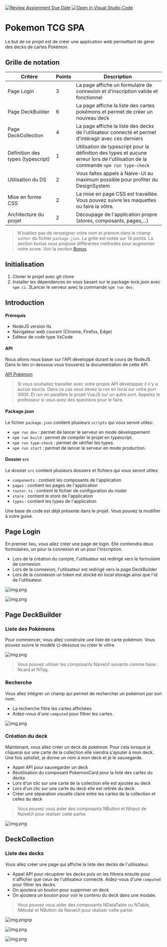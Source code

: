 [![Review Assignment Due Date](https://classroom.github.com/assets/deadline-readme-button-22041afd0340ce965d47ae6ef1cefeee28c7c493a6346c4f15d667ab976d596c.svg)](https://classroom.github.com/a/bKc0nNkg)
[![Open in Visual Studio Code](https://classroom.github.com/assets/open-in-vscode-2e0aaae1b6195c2367325f4f02e2d04e9abb55f0b24a779b69b11b9e10269abc.svg)](https://classroom.github.com/online_ide?assignment_repo_id=18576203&assignment_repo_type=AssignmentRepo)
# Pokemon TCG SPA

Le but de ce projet est de créer une application web permettant de gérer des decks de cartes Pokémon.

## Grille de notation

| Critère                           | Points | Description                                                                                                                       |
|-----------------------------------|--------|-----------------------------------------------------------------------------------------------------------------------------------|
| Page Login                        | 3      | La page affiche un formulaire de connexion et d'inscription valide et fonctionnel                                                 |
| Page DeckBuilder                  | 6      | La page affiche la liste des cartes pokémons et permet de créer un nouveau deck                                                   |
| Page DeckCollection               | 4      | La page affiche la liste des decks de l'utilisateur connecté et permet d'intéragir avec ces derniers                              |
| Définition des types (typescript) | 1      | Utilisation de typescript pour la définition des types et aucune erreur lors de l'utilisation de la commande `npm run type-check` |
| Utilisation du DS                 | 2      | Vous faîtes appels à Naive-UI au maximum possible pour profiter du DesignSystem                                                   
| Mise en forme CSS                 | 2      | La mise en page CSS est travaillée. Vous pouvez suivre les maquettes ou faire la vôtre.                                           |
| Architecture du projet            | 2      | Découpage de l'application propre (stores, composants, pages,...)                                                                 |

> N'oubliez pas de renseigner votre nom et prénom dans le champ `author` du fichier `package.json`.
> La grille est notée sur 14 points. La section bonus vous propose différentes méthodes pour augmenter votre score. Voir
> la section [Bonus](#bonus).

## Initialisation

1. Cloner le projet avec git clone
2. Installer les dépendances en vous basant sur le package-lock.json avec `npm ci`.
   3Lancer le serveur avec la commande `npm run dev`.

## Introduction

#### Prérequis

- NodeJS version lts
- Navigateur web courant (Chrome, Firefox, Edge)
- Éditeur de code type VsCode

#### API

Nous allons nous baser sur l'API développé durant le cours de NodeJS. Dans le lien ci-dessous vous trouverez la
documentation de cette API.

[API Pokémon](https://pokemon-api-seyrinian-production.up.railway.app/api-docs/)

> Si vous souhaitez travailler avec votre propre API développez il n'y a aucun soucis. Dans ce cas vous devez la run en
> local sur votre port 3000. Et run en parallèle le projet VueJS sur un autre port. Appelez le professeur si vous avez
> des
> questions pour le faire.

#### Package.json

Le fichier `package.json` contient plusieurs `scripts` qui vous seront utiles:

- `npm run dev` : permet de lancer le serveur en mode développement
- `npm run build` : permet de compiler le projet en typescript.
- `npm run type-check` : permet de vérifier les types.
- `npm run start` : permet de lancer le serveur en mode production.

#### Dossier `src`

Le dossier `src` contient plusieurs dossiers et fichiers qui vous seront utiles:

- `components` : contient les composants de l'application
- `pages` : contient les pages de l'application
- `router.ts` : contient le fichier de configuration du router
- `store` : contient le store de l'application
- `types` : contient les types de l'application

Une base de code est déjà présente dans le projet. Vous pouvez la modifier à votre guise.

## Page Login

En premier lieu, vous allez créer une page de login. Elle contiendra deux formulaires, un pour la connexion et un pour
l'inscription.

- Lors de la création du compte, l'utilisateur est redirigé vers le formulaire de connexion
- Lors de la connexion, l'utilisateur est redirigé vers la page DeckBuilder
- Lors de la connexion un token est stocké en local storage ainsi que l'id de l'utilisateur.

![img.png](public/images/register.png)

![img.png](public/images/login.png)

## Page DeckBuilder

### Liste des Pokémons

Pour commencer, vous allez construire une liste de carte pokémon. Vous pouvez suivre le modèle ci-dessous ou créer le
vôtre.

![img.png](public/images/card-list.png)

> Vous pouvez utiliser les composants NaiveUI suivants comme base : Ncard et NTag.

### Recherche

Vous allez intégrer un champ qui permet de rechercher un pokémon par son nom.

- La recherche filtre les cartes affichées
- Aidez-vous d'une `computed` pour filtrer les cartes.

![img.png](public/images/search.png)

### Création du deck

Maintenant, vous allez créer un deck de pokémon. Pour cela lorsque je cliquerai sur une carte de la collection elle
viendra s'ajouter à mon deck. Une fois satisfait, je donne un nom à mon deck et je le sauvegarde.

- Appel API pour sauvegarder un deck
- Réutilisation du composant PokemonCard pour la liste des cartes du decks
- Lors d'un clic sur une carte de la collection elle est ajoutée au deck
- Lors d'un clic sur une carte du deck elle est retirée du deck
- Créer une séparation visuelle claire entre les cartes de la collection et celles du deck

> Vous pouvez vous aider des composants NButton et NInput de NaiveUI pour réaliser cette partie.

![img.png](public/images/deck-builder.png)

## DeckCollection

### Liste des decks

Vous allez créer une page qui affiche la liste des decks de l'utilisateur.

- Appel API pour récupérer les decks puis on les filtrera ensuite pour n'afficher que ceux de l'utilisateur connecté.
  Aidez-vous d'une `computed` pour filtrer les decks.
- On ajoutera un bouton pour supprimer un deck
- On ajoutera un bouton pour voir le contenu du deck dans une modale.

> Vous pouvez vous aider des composants NDataTable ou NTable, NModal et NButton de NaiveUI pour réaliser cette partie.

![img.png](public/images/deck-table.png)np

![img.png](public/images/delete-deck.png)

![img.png](public/images/modal-deck-content.png)
